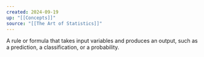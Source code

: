 ```yaml
---
created: 2024-09-19
up: "[[Concepts]]"
source: "[[The Art of Statistics]]"
---
```


A rule or formula that takes input variables and produces an output, such as a prediction, a classification, or a probability.